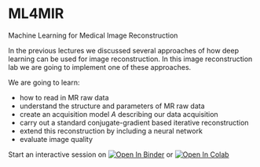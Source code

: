# ML4MIR
Machine Learning for Medical Image Reconstruction

In the previous lectures we discussed several approaches of how deep learning can be used for image reconstruction. 
In this image reconstruction lab we are going to implement one of these approaches. 

We are going to learn:
- how to read in MR raw data
- understand the structure and parameters of MR raw data
- create an acquisition model $A$ describing our data acquisition
- carry out a standard conjugate-gradient based iterative reconstruction
- extend this reconstruction by including a neural network
- evaluate image quality

Start an interactive session on [![Open In Binder](https://mybinder.org/badge_logo.svg)](https://mybinder.org/v2/gh/ckolbPTB/ML4MIR.git/main) or [![Open In Colab](https://colab.research.google.com/assets/colab-badge.svg)](https://colab.research.google.com/github/ckolbPTB/ML4MIR/blob/main/image_reconstruction_lab.ipynb)
